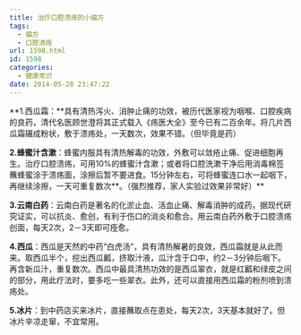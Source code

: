 ```yaml
---
title: 治疗口腔溃疡的小偏方
tags:
  - 偏方
  - 口腔溃疡
url: 1598.html
id: 1598
categories:
  - 健康常识
date: 2014-05-28 23:47:22
---
```


**1.西瓜霜：**具有清热泻火、消肿止痛的功效，被历代医家视为咽喉、口腔疾病的良药，清代名医顾世澄将其正式载入《疡医大全》至今已有二百余年。将几片西瓜霜碾成粉状，敷于溃疡处，一天数次，效果不错。（但毕竟是药）  
  
**2.蜂蜜汁含漱**：蜂蜜内服具有清热解毒的功效，外敷可以敛疮止痛、促进细胞再生。治疗口腔溃疡，可用10%的蜂蜜汁含漱；或者将口腔洗漱干净后用消毒棉签蘸蜂蜜涂于溃疡面，涂擦后暂不要进食。15分钟左右，可将蜂蜜连口水一起咽下，再继续涂擦，一天可重复数次**。（强烈推荐，家人实验过效果非常好）**  
  
  
  
**3.云南白药**：云南白药是著名的化淤止血、活血止痛、解毒消肿的成药，据现代研究证实，可以抗炎、愈创，有利于伤口的消炎和愈合。用云南白药外敷于口腔溃疡创面，每天2次，2－3天即可痊愈。  
  
**4.西瓜**：西瓜是天然的中药“白虎汤”，具有清热解暑的良效，西瓜霜就是从此而来。取西瓜半个，挖出西瓜瓤，挤取汁液，瓜汁含于口中，约2－3分钟后咽下。再含新瓜汁，重复数次。西瓜中最具清热功效的是西瓜翠衣，就是红瓤和绿皮之间的部分，用此疗法时，要多吃一些翠衣。此外，还可以直接用西瓜霜的粉剂喷到溃疡处。  
  
**5.冰片**：到中药店买来冰片，直接蘸取点在患处，每天2次，3天基本就好了。但冰片辛凉走窜，不宜常用。